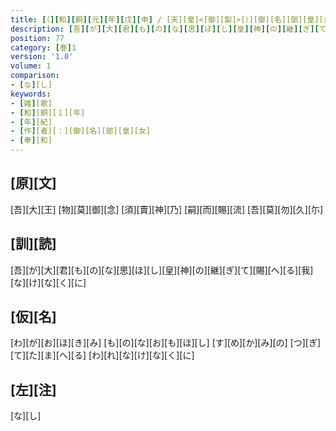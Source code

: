 ```yaml
---
title: [（][和][銅][元][年][戊][申] / [天][皇]<[御][製]>[）][御][名][部][皇][女][奉][和][御][歌]
description: [吾][が][大][君][も][の][な][思][ほ][し][皇][神][の][継][ぎ][て][賜][へ][る][我][な][け][な][く][に]
position: 77
category: [巻]1
version: '1.0'
volume: 1
comparison:
- [な][し]
keywords:
- [雑][歌]
- [和][銅][１][年]
- [年][紀]
- [作][者][：][御][名][部][皇][女]
- [奉][和]
---
```


## [原][文]

[吾][大][王] [物][莫][御][念] [須][賣][神][乃] [嗣][而][賜][流] [吾][莫][勿][久][尓]

## [訓][読]

[吾][が][大][君][も][の][な][思][ほ][し][皇][神][の][継][ぎ][て][賜][へ][る][我][な][け][な][く][に]

## [仮][名]

[わ][が][お][ほ][き][み] [も][の][な][お][も][ほ][し] [す][め][か][み][の] [つ][ぎ][て][た][ま][へ][る] [わ][れ][な][け][な][く][に]

## [左][注]

[な][し]
